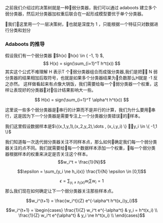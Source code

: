 之前我们介绍过的决策树就是一种弱分类器，我们可以通过 adaboots 建立多个弱分类器，然后对分类器加权重后联合在一起形成模型要优于单个分类器。

我们这里用一个一层决策树，也就是深度为 1 ，只能根据一个特征只对数据进行分类和划分

### Adaboots 的推导
假设我们有一个弱分类器 $h(x) h(x) \in \{ -1, 1\} $,
$$ H(x) = sign(\sum_{i=1}^T h^t(x)) $$
其实这个公式不难理解 H 表示T 个弱分类器组合而成强分类器,我们是把 N 弱分类器的结果相加后取符号，也就是如果多个分类器结果为负数那么H就是 -1 反之亦然。
这样做看起来有点像大锅饭，我们需要给每一个弱分类器一个权重，这样让表现好的分类器对估计结果影响大一些。

$$ H(x) = sign(\sum_{i=1}^T \alpha^t h^t(x)) $$

这里说一些多个弱分类器是串行的计算而不是并行的计算，我们为什么要用串行，这是因为下一个分类器是需要专注上一个分类器分类错误的样本。

我们这里假设数据样本是$\{(x_1,y_1),(x_2,y_2),\dots , (x_i,y_i) \} y_i \in \{ -1,1 \}$

我们知道每一次迭代弱分类器关注不同样本点，那么如何确定我们每一个弱分类器关注的点不同。我们就需要给每一个数据样本添加一个权重，每一个弱分类器根据样本的权重来决定是否关注这个样本。
$$w_i^t = \frac{1}{N}$$

$$\epsilon = \sum_{y_i \ne h_i(x)} \frac{1}{N} \epsilon \in [0,1]$$

$$\epsilon = \sum_{y_i \ne h_i(x)} w_i \sum w_i = 1$$
那么我们现在如何确定让下一个弱分类器关注那些样本点。

$$w_i^{t+1} = \frac{w_i^t}{Z} e^{-\alpha^t h^t(x_i)y_i}$$

$$w_i^{t+1} = \begin{cases}
    \frac{1}{Z} w_i^t e^{-\alpha^t} & y_i = h^t(x_i) \\
    \frac{1}{Z} w_i^t e^{\alpha^t} & y_i \ne h^t(x_i) \\
\end{cases}$$